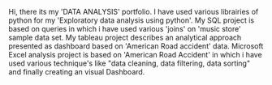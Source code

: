 Hi, there its my 'DATA ANALYSIS' portfolio.
I have used various librairies of python for my 'Exploratory data analysis using python'.
My SQL project is based on queries in which i have used various 'joins' on 'music store' sample data set. 
My tableau project describes an analytical approach presented as dashboard based on 'American Road accident' data.
Microsoft Excel analysis project is based on 'American Road Accident' in which i have used various technique's like "data cleaning, data filtering, data sorting" and finally creating an visual Dashboard.

